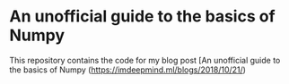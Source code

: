 # An unofficial guide to the basics of Numpy

This repository contains the code for my blog post [An unofficial guide to the basics of Numpy (https://imdeepmind.ml/blogs/2018/10/21/)

